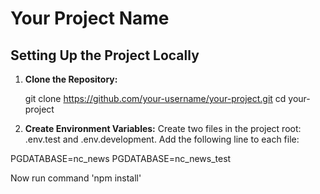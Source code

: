 # Your Project Name

## Setting Up the Project Locally

1. **Clone the Repository:**
   
   git clone https://github.com/your-username/your-project.git
   cd your-project

2. **Create Environment Variables:**
Create two files in the project root: .env.test and .env.development.
Add the following line to each file:

PGDATABASE=nc_news
PGDATABASE=nc_news_test


Now run command 'npm install'